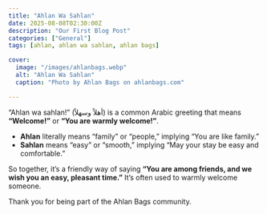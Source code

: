 ```yaml
---
title: "Ahlan Wa Sahlan"
date: 2025-08-08T02:30:00Z
description: "Our First Blog Post"
categories: ["General"]
tags: [ahlan, ahlan wa sahlan, ahlan bags]

cover:
  image: "/images/ahlanbags.webp"
  alt: "Ahlan Wa Sahlan"
  caption: "Photo by Ahlan Bags on ahlanbags.com"

---
```


“Ahlan wa sahlan!” (أهلاً وسهلاً) is a common Arabic greeting that means **“Welcome!”** or **“You are warmly welcome!”**.

* **Ahlan** literally means “family” or “people,” implying “You are like family.”
* **Sahlan** means “easy” or “smooth,” implying “May your stay be easy and comfortable.”

So together, it’s a friendly way of saying **“You are among friends, and we wish you an easy, pleasant time.”** It’s often used to warmly welcome someone.

Thank you for being part of the Ahlan Bags community.
